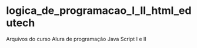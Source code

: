 # logica_de_programacao_I_II_html_edutech
Arquivos do curso Alura de programação Java Script I e II
